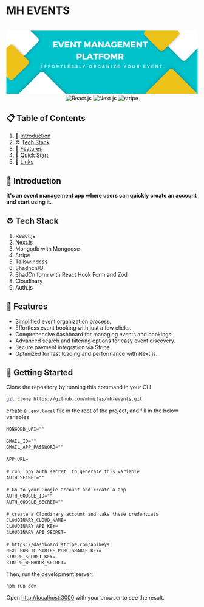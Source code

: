 # MH EVENTS

<div align="center">
  <br />
    <a href="https://mhmitas.vercel.app/" target="_blank">
      <img src="https://github.com/mhmitas/mh-events/blob/edit-readme-file/public/images/Screenshot.png?raw=true" alt="Project Banner">
    </a>
  <br />

  <div>
   <img src="https://img.shields.io/badge/-React_JS-blue?style=for-the-badge&logoColor=white&logo=react&color=61DAFB" alt="React.js" />
    <img src="https://img.shields.io/badge/-Next_JS_14-black?style=for-the-badge&logoColor=white&logo=nextdotjs&color=000000" alt="Next.js" />
    <img src="https://img.shields.io/badge/-Stripe-black?style=for-the-badge&logoColor=white&logo=stripe&color=008CDD" alt="stripe" />
  </div>
</div>


## 📋 <a name="table">Table of Contents</a>

1. 🤖 [Introduction](#introduction)
2. ⚙️ [Tech Stack](#tech-stack)
3. 🔋 [Features](#features)
4. 🤸 [Quick Start](#getting-started)
5. 🔗 [Links](#links)

## <a name="introduction">🤖 Introduction</a>
**It's an event management app where users can quickly create an account and start using it.**<br/>

## <a name="tech-stack">⚙️ Tech Stack</a>
1. React.js
2. Next.js
3. Mongodb with Mongoose
4. Stripe
5. Tailswindcss
6. Shadncn/UI
7. ShadCn form with React Hook Form and Zod
8. Cloudinary
9. Auth.js

## <a name="features">🔋 Features</a>

- Simplified event organization process.
- Effortless event booking with just a few clicks.
- Comprehensive dashboard for managing events and bookings.
- Advanced search and filtering options for easy event discovery.
- Secure payment integration via Stripe.
- Optimized for fast loading and performance with Next.js.


## <a name="getting-started">🤸 Getting Started</a>

Clone the repository by running this command in your CLI
```bash
git clone https://github.com/mhmitas/mh-events.git
```

create a `.env.local` file in the root of the project, and fill in the below variables
```env
MONGODB_URI=""

GMAIL_ID=""
GMAIL_APP_PASSWORD=""

APP_URL=

# run `npx auth secret` to generate this variable
AUTH_SECRET=""

# Go to your Google account and create a app 
AUTH_GOOGLE_ID=""
AUTH_GOOGLE_SECRET=""

# create a Cloudinary account and take these credentials
CLOUDINARY_CLOUD_NAME=
CLOUDINARY_API_KEY=
CLOUDINARY_API_SECRET=

# https://dashboard.stripe.com/apikeys
NEXT_PUBLIC_STRIPE_PUBLISHABLE_KEY=
STRIPE_SECRET_KEY=
STRIPE_WEBHOOK_SECRET=
```


Then, run the development server:

```bash
npm run dev
```

Open [http://localhost:3000](http://localhost:3000) with your browser to see the result.
